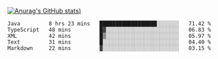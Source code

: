 [![Anurag's GitHub stats](https://github-readme-stats.vercel.app/api?username=Old-Camel&show_icons=true&theme=dark))](https://github.com/anuraghazra/github-readme-stats)
<!--START_SECTION:waka-->
```text
Java         8 hrs 23 mins   ██████████████████░░░░░░░   71.42 % 
TypeScript   48 mins         █▓░░░░░░░░░░░░░░░░░░░░░░░   06.83 % 
XML          42 mins         █▒░░░░░░░░░░░░░░░░░░░░░░░   05.97 % 
Text         31 mins         █░░░░░░░░░░░░░░░░░░░░░░░░   04.40 % 
Markdown     22 mins         ▓░░░░░░░░░░░░░░░░░░░░░░░░   03.15 % 
```
<!--END_SECTION:waka-->

